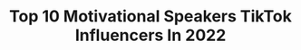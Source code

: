 ---
title: Top 10 Motivational Speakers TikTok Influencers In 2022
description: >-
  Find top motivational speakers TikTok influencers in 2022. Most popular hashtags: #fyp #love #foryou #happy.
platform: TikTok
hits: 164
text_top: Identify the top-rated TikTok influencers on inBeat.
text_bottom: Our platform has 164 TikTok influencers like this for you to contact.
profiles:
  - username: "schizophrenichippie"
    fullname: >-
      Kody Green
    bio: >-
      Motivational Speaker/ Business Owner Kody Green PO Box #211 Viroqua, WI. 54665
    location: "United States"
    followers: 360900
    engagement: 2010
    commentsToLikes: 0.039056
    id: cka9pv5kz7dd10i78sfl4dvdr
    verified: false
    hashtags: "#duet, #stitch, #schizophrenicstorytime, #schizoreacts"
  - username: "1shortstory"
    fullname: >-
      Marius Woodward
    bio: >-
      Motivational speaker Never Give Up Love Hope
    location: "United States"
    followers: 1000000
    engagement: 1581
    commentsToLikes: 0.021022
    id: cka0wgsba2q6e0i787wtp8cp0
    verified: false
    hashtags: "#1shortstory, #teammarius, #fyp, #greenscreenvideo"
  - username: "jae_deen"
    fullname: >-
      Jae Deen
    bio: >-
      🇨🇦 Muslim Convert 🇬🇭 Author 📚 Artist 🎵 Motivational Speaker ♥️
    location: "Canada"
    followers: 360200
    engagement: 1840
    commentsToLikes: 0.061979
    id: ck9kbvjn9mxof0j78pcuh1cgy
    verified: false
    hashtags: "#love, #islam, #allah, #sunni"
  - username: "danielsmiley"
    fullname: >-
      Daniel Smiley
    bio: >-
      💰Entrepreneur 🎥Motivational Speaker 🎁$danielsmiley305 ⬇️CLICK FOR eBOOKS⬇️
    location: "United States"
    followers: 102800
    engagement: 1105
    commentsToLikes: 0.066384
    id: ck8vxtlb7s4hd0j78jvtrhemp
    verified: false
    hashtags: ""
  - username: "amjad_ali_speaks"
    fullname: >-
      Amjad Ali Speaks
    bio: >-
      Businessman | Motivational Speaker | Executive Coach | Author | World Traveler
    location: "United Arab Emirates"
    followers: 430900
    engagement: 1571
    commentsToLikes: 0.020935
    id: ck9e3mqmyk6sl0j78hqn5iavr
    verified: false
    hashtags: "#amjadalispeaks, #aasmessage, #mydubai, #aasmotivation"
  - username: "laksh1t"
    fullname: >-
      Lakshit Sood
    bio: >-
      Motivational Speaker | Actor | Comedian ✅ Need Motivation? Ajao Instagram Pr 🙈
    location: "India"
    followers: 1200000
    engagement: 1825
    commentsToLikes: 0.018517
    id: ck8qoq6ci00zb0j78anusm6rr
    verified: true
    hashtags: "#monologue, #edutok, #tiktok, #foryou"
  - username: "gardenmarcus"
    fullname: >-
      Garden Marcus
    bio: >-
      🌱 Motivational Speaker 🌿 I love creating & educating 🍃 Merch on my website!
    location: "United States"
    followers: 678800
    engagement: 1719
    commentsToLikes: 0.013447
    id: ck8070a5vnkl30j78wa8d9bab
    verified: false
    hashtags: "#plants, #plantsoftiktok, #mycostume, #halloweenathome"
  - username: "minisusan12"
    fullname: >-
      MSA12JC
    bio: >-
      Softskill trainer, Counsellor, Motivational speaker https://youtu.be/SJHBdb9_Dog
    location: "India"
    followers: 457600
    engagement: 999
    commentsToLikes: 0.057975
    id: cka7oslwa44d40i78wn99zjhj
    verified: false
    hashtags: "#edutok, #edumotovation, #edutokmotivation, #memoriesbringback"
  - username: "dupealeru"
    fullname: >-
      Dupé
    bio: >-
      Daily Motivation & Quotes 🎤 Motivational Speaker Insta 👉🏽 dupealeru 📍LB
    location: "United States"
    followers: 115500
    engagement: 1598
    commentsToLikes: 0.048757
    id: ckb9rgaolnzdg0j23rpedbd8u
    verified: false
    hashtags: "#god, #speaker, #christians, #motivationalvideo"
  - username: "tomcoverlytour"
    fullname: >-
      The Illusionist 
    bio: >-
      COMEDY MAGICIAN | MOTIVATIONAL SPEAKER OneGoalProductions.org VENMO @onegoal
    location: "United States"
    followers: 68100
    engagement: 1430
    commentsToLikes: 0.113246
    id: ckbf8o7rszbg20j23c9a74wa3
    verified: false
    hashtags: "#pensacolaflorida, #viral, #duet, #pensacola"
---